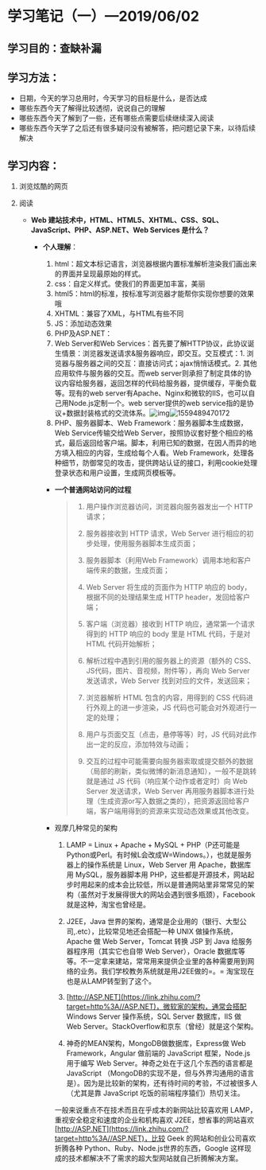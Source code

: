 # 学习笔记（一）—2019/06/02

## 学习目的：查缺补漏

## 学习方法： 

- 日期，今天的学习总用时，今天学习的目标是什么，是否达成
- 哪些东西今天了解得比较透彻，说说自己的理解
- 哪些东西今天了解到了一些，还有哪些点需要后续继续深入阅读
- 哪些东西今天学了之后还有很多疑问没有被解答，把问题记录下来，以待后续解决

## 学习内容：

1. 浏览炫酷的网页

2. 阅读

   * **Web 建站技术中，HTML、HTML5、XHTML、CSS、SQL、JavaScript、PHP、ASP.NET、Web Services 是什么？**

     * **个人理解**：

       1. html：超文本标记语言，浏览器根据内置标准解析渲染我们画出来的界面并呈现最原始的样式。
       2. css：自定义样式。使我们的界面更加丰富，美丽
       3. html5：html的标准，按标准写浏览器才能帮你实现你想要的效果哦
       4. XHTML：兼容了XML，与HTML有些不同
       5. JS：添加动态效果
       6. PHP及ASP.NET：
       7. Web Server和Web Services：首先要了解HTTP协议，此协议诞生情景：浏览器发送请求&服务器响应，即交互。交互模式：1. 浏览器与服务器之间的交互：直接访问式；ajax悄悄话模式。2. 其他应用软件与服务器的交互。而web server则承担了制定具体的协议内容给服务器，返回怎样的代码给服务器，提供缓存，平衡负载等。现有的web server有Apache、Nginx和微软的IIS，也可以自己用Node.js定制一个。web server提供的web service指的是协议+数据封装格式的交流体系。![img](https://pic4.zhimg.com/80/73fc01d295c7e015c11826ef29776d80_hd.jpg)![1559489470172](C:\Users\pc\AppData\Roaming\Typora\typora-user-images\1559489470172.png)
       8. PHP、服务器脚本、Web Framework：服务器脚本生成数据，Web Service传输交给Web Server，按照协议套好整个相应的格式，最后返回给客户端。脚本，利用已知的数据，在因人而异的地方填入相应的内容，生成给每个人看。Web Framework，处理各种细节，防御常见的攻击，提供跨站认证的接口，利用cookie处理登录状态和用户设置，生成网页模板等。

       * **一个普通网站访问的过程**

         > 1. 用户操作浏览器访问，浏览器向服务器发出一个 HTTP 请求；
         >
         > 2. 服务器接收到 HTTP 请求，Web Server 进行相应的初步处理，使用服务器脚本生成页面；
         >
         > 3. 服务器脚本（利用Web Framework）调用本地和客户端传来的数据，生成页面；
         >
         > 4. Web Server 将生成的页面作为 HTTP 响应的 body，根据不同的处理结果生成 HTTP header，发回给客户端；
         >
         > 5. 客户端（浏览器）接收到 HTTP 响应，通常第一个请求得到的 HTTP 响应的 body 里是 HTML 代码，于是对 HTML 代码开始解析；
         >
         > 6. 解析过程中遇到引用的服务器上的资源（额外的 CSS、JS代码，图片、音视频，附件等），再向 Web Server 发送请求，Web Server 找到对应的文件，发送回来；
         >
         > 7. 浏览器解析 HTML 包含的内容，用得到的 CSS 代码进行外观上的进一步渲染，JS 代码也可能会对外观进行一定的处理；
         >
         > 8. 用户与页面交互（点击，悬停等等）时，JS 代码对此作出一定的反应，添加特效与动画；
         >
         > 9. 交互的过程中可能需要向服务器索取或提交额外的数据（局部的刷新，类似微博的新消息通知），一般不是跳转就是通过 JS 代码（响应某个动作或者定时）向 Web Server 发送请求，Web Server 再用服务器脚本进行处理（生成资源or写入数据之类的），把资源返回给客户端，客户端用得到的资源来实现动态效果或其他改变。

       * 观摩几种常见的架构

         1. LAMP = Linux + Apache + MySQL + PHP（P还可能是Python或Perl。有时候L会改成W=Windows。），也就是服务器上的操作系统是 Linux，Web Server 用 Apache，数据库用 MySQL，服务器脚本用 PHP，这些都是开源技术，网站起步时用起来的成本会比较低，所以是普通网站里非常常见的架构（虽然对于发展得很大的网站会遇到很多瓶颈），Facebook就是这种，淘宝也曾经是。

         2. J2EE，Java 世界的架构，通常是企业用的（银行、大型公司,.etc），比较常见地还会搭配一种 UNIX 做操作系统，Apache 做 Web Server，Tomcat 转换 JSP 到 Java 给服务器程序用（其实它也自带 Web Server），Oracle 数据库等等。不一定拿来建站，常常用来提供企业里的各种需要用到网络的业务。我们学校教务系统就是用J2EE做的=。= 淘宝现在也是从LAMP转型到了这个。
         3. [http://ASP.NET](https://link.zhihu.com/?target=http%3A//ASP.NET)，微软家的架构，通常会搭配 Windows Server 操作系统，SQL Server 数据库，IIS 做 Web Server。StackOverflow和京东（曾经）就是这个架构。
         4. 神奇的MEAN架构，MongoDB做数据库，Express做 Web Framework，Angular 做前端的 JavaScript 框架，Node.js 用于编写 Web Server。神奇之处在于这几个东西的语言都是 JavaScript （MongoDB的实现不是，但与外界沟通用的语言是）。因为是比较新的架构，还有待时间的考验，不过被很多人（尤其是靠 JavaScript 吃饭的前端程序猿们）热切关注。

         一般来说重点不在技术而且在乎成本的新网站比较喜欢用 LAMP，重视安全稳定和速度的企业和机构喜欢 J2EE，想省事的网站喜欢 [http://ASP.NET](https://link.zhihu.com/?target=http%3A//ASP.NET)，比较 Geek 的网站和创业公司喜欢折腾各种 Python、Ruby、Node.js世界的东西，Google 这样现成的技术都解决不了需求的超大型网站就自己折腾解决方案。



​			